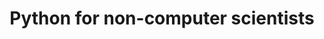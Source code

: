 ---
layout: distill
title: Python for non-computer scientists
university: University of Padova
course: Ph.D. in Brain, Mind and Computer Science
site: http://hit.psy.unipd.it/BMCS
years: [2020/21, 2021/22, 2022/23]
last_year: 2023
category: courses
moodle: https://psico.elearning.unipd.it/course/view.php?id=3395
---